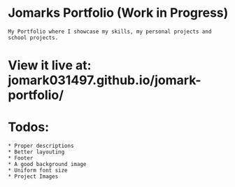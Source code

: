 # Jomarks Portfolio (Work in Progress)

    My Portfolio where I showcase my skills, my personal projects and school projects.

# View it live at: jomark031497.github.io/jomark-portfolio/

# Todos:

    * Proper descriptions
    * Better layouting
    * Footer
    * A good background image
    * Uniform font size
    * Project Images
    